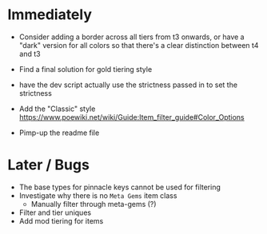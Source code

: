 # Immediately
* Consider adding a border across all tiers from t3 onwards, or have a "dark" version for all colors so that there's a clear distinction between t4 and t3
* Find a final solution for gold tiering style

* have the dev script actually use the strictness passed in to set the strictness

* Add the "Classic" style
    https://www.poewiki.net/wiki/Guide:Item_filter_guide#Color_Options

* Pimp-up the readme file

# Later / Bugs
* The base types for pinnacle keys cannot be used for filtering
* Investigate why there is no `Meta Gems` item class
    * Manually filter through meta-gems (?)
* Filter and tier uniques
* Add mod tiering for items